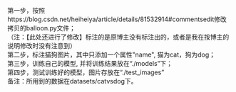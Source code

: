 第一步，按照https://blog.csdn.net/heiheiya/article/details/81532914#commentsedit修改拷贝的balloon.py文件；  
（注：【此处还进行了修改】标注的是原博主没有标注出的，或者是我在按博主的说明修改时没有注意到）  
第二步，标注猫狗图片，其中只添加一个属性"name", 猫为cat，狗为dog；  
第三步，训练自己的模型, 并将训练结果放在“./models”下；  
第四步，测试训练好的模型，图片存放在“./test_images”  
备注：所用到的数据在datasets/catvsdog下。
